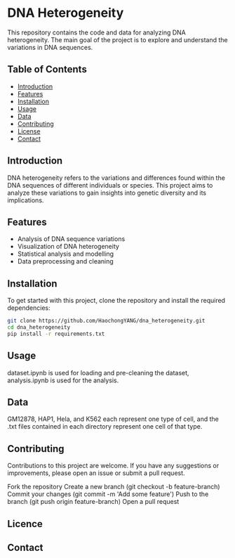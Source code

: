 # DNA Heterogeneity

This repository contains the code and data for analyzing DNA heterogeneity. The main goal of the project is to explore and understand the variations in DNA sequences.

## Table of Contents

- [Introduction](#introduction)
- [Features](#features)
- [Installation](#installation)
- [Usage](#usage)
- [Data](#data)
- [Contributing](#contributing)
- [License](#license)
- [Contact](#contact)

## Introduction

DNA heterogeneity refers to the variations and differences found within the DNA sequences of different individuals or species. This project aims to analyze these variations to gain insights into genetic diversity and its implications.

## Features

- Analysis of DNA sequence variations
- Visualization of DNA heterogeneity
- Statistical analysis and modelling
- Data preprocessing and cleaning

## Installation

To get started with this project, clone the repository and install the required dependencies:

```bash
git clone https://github.com/HaochongYANG/dna_heterogeneity.git
cd dna_heterogeneity
pip install -r requirements.txt
```

## Usage

dataset.ipynb is used for loading and pre-cleaning the dataset, analysis.ipynb is used for the analysis.

## Data

GM12878, HAP1, Hela, and K562 each represent one type of cell, and the .txt files contained in each directory represent one cell of that type.

## Contributing
Contributions to this project are welcome. If you have any suggestions or improvements, please open an issue or submit a pull request.

Fork the repository
Create a new branch (git checkout -b feature-branch)
Commit your changes (git commit -m 'Add some feature')
Push to the branch (git push origin feature-branch)
Open a pull request

## Licence

## Contact
